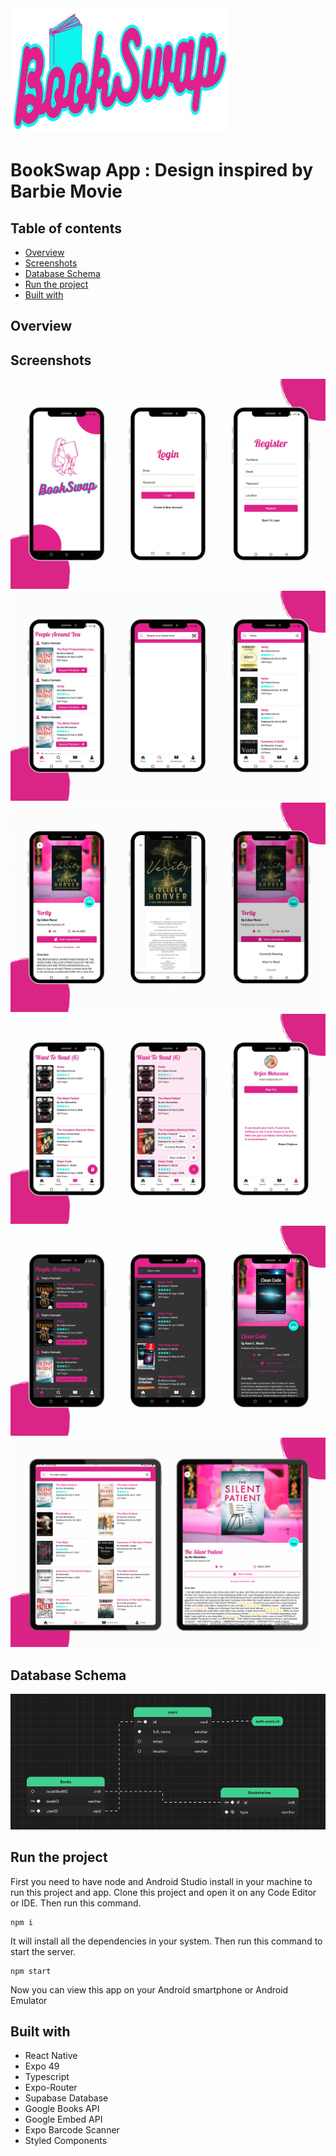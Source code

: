 <img src="./assets/images/logo.png" alt="app logo" width="350" height="200"/>

# BookSwap App : Design inspired by Barbie Movie

## Table of contents

- [Overview](#overview)
- [Screenshots](#screenshots)
- [Database Schema](#database-schema)
- [Run the project](#run-the-project)
- [Built with](#built-with)

## Overview

## Screenshots

<div>
  <img src="./assets/images/Screenshots/preview_1.png" alt="Screenshot 1">
  <img src="./assets/images/Screenshots/preview_2.png" alt="Screenshot 2">
  <img src="./assets/images/Screenshots/preview_3.png" alt="Screenshot 3">
  <img src="./assets/images/Screenshots/preview_4.png" alt="Screenshot 4">
  <img src="./assets/images/Screenshots/preview_5.png" alt="Screenshot 5">
  <img src="./assets/images/Screenshots/preview_6.png" alt="Screenshot 6">

</div>

## Database Schema

<div>
  <img src="./assets/images/Screenshots/database_schema.png" alt="database schema">
</div>

## Run the project

First you need to have node and Android Studio install in your machine to run this project and app.
Clone this project and open it on any Code Editor or IDE.
Then run this command.

```
npm i
```

It will install all the dependencies in your system. Then run this command to start the server.

```
npm start
```

Now you can view this app on your Android smartphone or Android Emulator

## Built with

- React Native
- Expo 49
- Typescript
- Expo-Router
- Supabase Database
- Google Books API
- Google Embed API
- Expo Barcode Scanner
- Styled Components
